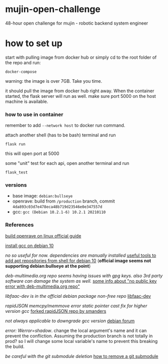 # mujin-open-challenge

48-hour open challenge for mujin - robotic backend system engineer

# how to set up

start with pulling image from docker hub or simply
cd to the root folder of the repo and run:

```
docker-compose
```

warning: the image is over 7GB. Take you time.

it should pull the image from docker hub right away. When the container started, the flask server will run as well.
make sure port 5000 on the host machine is available.

### how to use in container

remember to add `--network host` to docker run command.

attach another shell (has to be bash) terminal and run

```
flask run
```

this will open port at 5000

some "unit" test for each api, open another terminal and run

```
flask_test
```

### versions

- base image: `debian:bullseye`
- openrave: build from `/production` branch, commit `4da893c03d7e478eca48b719d23546e0e347557d`
- gcc: `gcc (Debian 10.2.1-6) 10.2.1 20210110`

### References

[build openrave on linux official guide](http://openrave.org/docs/latest_stable/coreapihtml/installation_linux.html)

[install gcc on debian 10](https://linuxize.com/post/how-to-install-gcc-compiler-on-debian-10/)

_no so useful for now. dependencies are manually installed_
[useful tools to add apt repositories from shell for debian 10](https://unix.stackexchange.com/questions/45879/how-to-add-repository-from-shell-in-debian) (**official image seems not supporting debian:bullseye at the point**)

_deb-multimedia.org repo seems having issues with gpg keys._
_also 3rd party software can damage the system as well._
[some info about "no public key error with deb-multimedia.org repo"](https://forums.debian.net/viewtopic.php?t=134409)

_libfaac-dev is in the official debian package non-free repo_
[libfaac-dev](https://packages.debian.org/bullseye/libfaac-dev)

_rapidJSON memcpy/memmove error static pointer cast fix for higher version gcc_
[forked rapidJSON repo by smanders](https://github.com/smanders/rapidjson/commit/7a9096749bec93d1cea8cb92bf17346ac0437028)

_not always applicable to downgrade gcc version_
[debian forum](https://forums.debian.net/viewtopic.php?t=150273)

_error: Werror=shadow_. change the local argument's name and it can prevent the confliction. Assuming the production branch is not totally in prod? so I will change some local variable's name to prevent this breaking the build.

_be careful with the git submodule deletion_
[how to remove a git submodule](https://stackoverflow.com/questions/1260748/how-do-i-remove-a-submodule)
